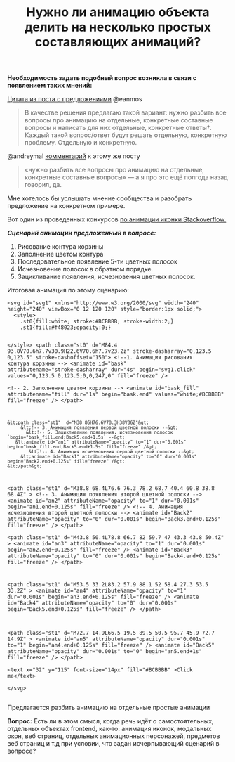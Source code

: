 ﻿---
title: "Нужно ли анимацию объекта делить на несколько простыx составляющиx анимаций?"
se.owner.user_id: 28748
se.owner.display_name: "Alexandr_TT"
se.owner.link: "https://ru.meta.stackoverflow.com/users/28748/alexandr-tt"
se.link: "https://ru.meta.stackoverflow.com/questions/11209/%d0%9d%d1%83%d0%b6%d0%bd%d0%be-%d0%bb%d0%b8-%d0%b0%d0%bd%d0%b8%d0%bc%d0%b0%d1%86%d0%b8%d1%8e-%d0%be%d0%b1%d1%8a%d0%b5%d0%ba%d1%82%d0%b0-%d0%b4%d0%b5%d0%bb%d0%b8%d1%82%d1%8c-%d0%bd%d0%b0-%d0%bd%d0%b5%d1%81%d0%ba%d0%be%d0%bb%d1%8c%d0%ba%d0%be-%d0%bf%d1%80%d0%be%d1%81%d1%82%d1%8bx-%d1%81%d0%be%d1%81%d1%82%d0%b0%d0%b2%d0%bb%d1%8f%d1%8e%d1%89%d0%b8x-%d0%b0%d0%bd%d0%b8%d0%bc%d0%b0%d1%86%d0%b8%d0%b9"
se.question_id: 11209
se.post_type: question
---
<p><strong>Необходимость задать подобный вопрос возникла в связи с появлением таких мнений:</strong></p>
<p><a href="https://ru.meta.stackoverflow.com/a/11099/28748">Цитата из поста с предложениями</a> @eanmos</p>
<blockquote>
<p>В качестве решения предлагаю такой вариант: нужно разбить все вопросы
про анимацию на отдельные, конкретные составные вопросы и написать для
них отдельные, конкретные ответы†. Каждый такой вопрос/ответ будут
решать отдельную, конкретную проблему. Отдельную и конкретную.</p>
</blockquote>
<p>@andreymal <a href="https://ru.meta.stackoverflow.com/questions/11097/%D0%92%D0%BE%D0%BF%D1%80%D0%BE%D1%81%D1%8B-%D0%BA%D0%BE%D0%BD%D0%BA%D1%83%D1%80%D1%81%D1%8B-%D0%BD%D1%83%D0%B6%D0%BD%D1%8B-%D0%BD%D0%B5-%D0%BD%D1%83%D0%B6%D0%BD%D1%8B-%D0%BC%D0%BE%D0%B6%D0%BD%D0%BE-%D0%BD%D0%B5%D0%BB%D1%8C%D0%B7%D1%8F/11099#comment46956_11099">комментарий</a> к этому же посту</p>
<blockquote>
<p>«нужно разбить все вопросы про анимацию на отдельные, конкретные
составные вопросы» — а я про это ещё полгода назад говорил, да.</p>
</blockquote>
<p>Мне хотелось бы услышать мнение сообщества и разобрать предложение на конкретном примере.</p>
<p>Вот один из проведенных конкурсов  <a href="https://ru.stackoverflow.com/q/1085360/28748">по анимации иконки Stackoverflow.</a></p>
<p><em><strong>Сценарий анимации предложенный в вопросе:</strong></em></p>
<ol>
<li>Рисование контура корзины</li>
<li>Заполнение цветом контура</li>
<li>Последовательное появление 5-ти цветных полосок</li>
<li>Исчезновение полосок в обратном порядке.</li>
<li>Зацикливание появления, исчезновения цветных полосок.</li>
</ol>
<p>Итоговая анимация по этому сценарию:</p>
<p><div class="snippet" data-lang="js" data-hide="true" data-console="true" data-babel="false">
<div class="snippet-code snippet-currently-hidden">
<pre class="snippet-code-html lang-html prettyprint-override"><code>&lt;svg id="svg1" xmlns="http://www.w3.org/2000/svg" width="240" height="240" viewBox="0 12 120 120" style="border:1px solid;"&gt;
  &lt;style&gt;
    .st0{fill:white; stroke:#BCBBBB; stroke-width:2;}
    .st1{fill:#f48023;opacity:0;}

  &lt;/style&gt;
  &lt;path class="st0"  d="M84.4 93.8V70.6h7.7v30.9H22.6V70.6h7.7v23.2z" stroke-dasharray="0,123.5 0,123.5" stroke-dashoffset="150"&gt; 
        &lt;!--1. Анимация рисования контура корзины --&gt;
     &lt;animate id="bask" attributename="stroke-dasharray" dur="4s" begin="svg1.click" values="0,123.5 0,123.5;0,0,247,0" fill="freeze" /&gt;  
         &lt;!-- 2. Заполнение цветом корзины --&gt;
       &lt;animate id="bask_fill"  attributename="fill" dur="1s" begin="bask.end" values="white;#BCBBBB" fill="freeze" /&gt;
  &lt;/path&gt;   
   
  
    &lt;path class="st1"  d="M38 86H76.6V78.3H38V86Z"&gt; 
         &lt;!-- 3. Анимация появления первой цветной полоски --&gt;
           &lt;!-- 5. Зацикливание появления, исчезновения полосок `begin="bask_fill.end;Back5.end+1.5s` --&gt;
       &lt;animate id="an1" attributeName="opacity" to="1" dur="0.001s" begin="bask_fill.end;Back5.end+1.5s" fill="freeze" /&gt; 
            &lt;!-- 4. Анимация исчезновения первой цветной полоски --&gt;
         &lt;animate id="Back1" attributeName="opacity" to="0" dur="0.001s" begin="Back2.end+0.125s" fill="freeze" /&gt;
    &lt;/path&gt;   
  &lt;path class="st1" d="M38.8 68.4L76.6 76.3 78.2 68.7 40.4 60.8 38.8 68.4Z" &gt;
         &lt;!-- 3. Анимация появления второй цветной полоски --&gt;
       &lt;animate id="an2" attributeName="opacity" to="1" dur="0.001s" begin="an1.end+0.125s" fill="freeze" /&gt;     &lt;!-- 4. Анимация исчезновения второй цветной полоски --&gt;
         &lt;animate id="Back2" attributeName="opacity" to="0" dur="0.001s" begin="Back3.end+0.125s" fill="freeze" /&gt;
  &lt;/path&gt;     
    &lt;path class="st1" d="M43.8 50.4L78.8 66.7 82 59.7 47 43.3 43.8 50.4Z" &gt;
       &lt;animate id="an3" attributeName="opacity" to="1" dur="0.001s" begin="an2.end+0.125s" fill="freeze" /&gt;
         &lt;animate id="Back3" attributeName="opacity" to="0" dur="0.001s" begin="Back4.end+0.125s" fill="freeze" /&gt;
  &lt;/path&gt;   
    
  &lt;path class="st1"  d="M53.5 33.2L83.2 57.9 88.1 52 58.4 27.3 53.5 33.2Z" &gt;
      &lt;animate id="an4" attributeName="opacity" to="1" dur="0.001s" begin="an3.end+0.125s" fill="freeze" /&gt;
        &lt;animate id="Back4" attributeName="opacity" to="0" dur="0.001s" begin="Back5.end+0.125s" fill="freeze" /&gt;
  &lt;/path&gt;
  
  &lt;path class="st1"  d="M72.7 14.9L66.5 19.5 89.5 50.5 95.7 45.9 72.7 14.9Z" &gt;
     &lt;animate id="an5" attributeName="opacity" dur="0.001s" to="1" begin="an4.end+0.125s" fill="freeze" /&gt; 
       &lt;animate id="Back5" attributeName="opacity" dur="0.001s" to="0"  begin="an5.end+1s" fill="freeze" /&gt;
  &lt;/path&gt;      
    &lt;text x="32" y="115" font-size="14px" fill="#BCBBBB" &gt;Click me&lt;/text&gt;  
&lt;/svg&gt;</code></pre>
</div>
</div>
</p>
<p>Предлагается разбить анимацию на отдельные простые анимации</p>
<p><strong>Вопрос:</strong> Есть ли в этом смысл, когда речь идёт о самостоятельных, отдельных объектах frontend, как-то: анимация иконок, модальных окон, веб страниц, отдельных анимационных персонажей, предметов веб страниц и т.д при условии, что задан исчерпывающий сценарий в вопросе?</p>
